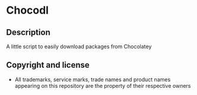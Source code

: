 Chocodl
=======

Description
-----------
A little script to easily download packages from Chocolatey

Copyright and license
---------------------
* All trademarks, service marks, trade names and product names appearing on this repository are the property of their respective owners
